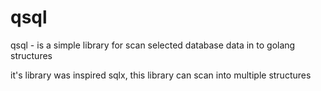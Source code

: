 # qsql

qsql - is a simple library for scan selected database data in to golang structures

it's library was inspired sqlx, this library can scan into multiple structures
